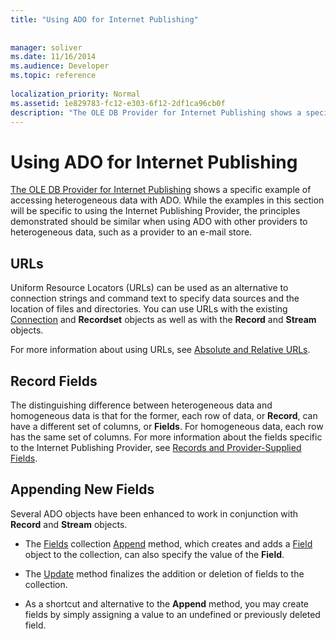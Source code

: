 ```yaml
---
title: "Using ADO for Internet Publishing"
 
 
manager: soliver
ms.date: 11/16/2014
ms.audience: Developer
ms.topic: reference
  
localization_priority: Normal
ms.assetid: 1e829783-fc12-e303-6f12-2df1ca96cb0f
description: "The OLE DB Provider for Internet Publishing shows a specific example of accessing heterogeneous data with ADO. While the examples in this section will be specific to using the Internet Publishing Provider, the principles demonstrated should be similar when using ADO with other providers to heterogeneous data, such as a provider to an e-mail store."
---
```


# Using ADO for Internet Publishing

[The OLE DB Provider for Internet Publishing](the-ole-db-provider-for-internet-publishing.md) shows a specific example of accessing heterogeneous data with ADO. While the examples in this section will be specific to using the Internet Publishing Provider, the principles demonstrated should be similar when using ADO with other providers to heterogeneous data, such as a provider to an e-mail store. 
  
## URLs

Uniform Resource Locators (URLs) can be used as an alternative to connection strings and command text to specify data sources and the location of files and directories. You can use URLs with the existing [Connection](connection-object-ado.md) and **Recordset** objects as well as with the **Record** and **Stream** objects. 
  
For more information about using URLs, see [Absolute and Relative URLs](absolute-and-relative-urls.md).
  
## Record Fields

The distinguishing difference between heterogeneous data and homogeneous data is that for the former, each row of data, or **Record**, can have a different set of columns, or **Fields**. For homogeneous data, each row has the same set of columns. For more information about the fields specific to the Internet Publishing Provider, see [Records and Provider-Supplied Fields](records-and-provider-supplied-fields.md).
  
## Appending New Fields

Several ADO objects have been enhanced to work in conjunction with **Record** and **Stream** objects. 
  
- The [Fields](fields-collection-ado.md) collection [Append](append-method-ado.md) method, which creates and adds a [Field](field-object-ado.md) object to the collection, can also specify the value of the **Field**. 
    
- The [Update](update-method-ado.md) method finalizes the addition or deletion of fields to the collection. 
    
- As a shortcut and alternative to the **Append** method, you may create fields by simply assigning a value to an undefined or previously deleted field. 
    

